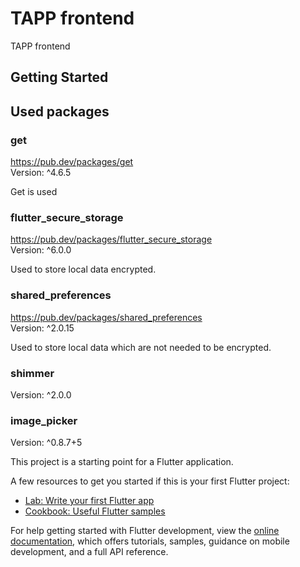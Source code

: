 # TAPP frontend

TAPP frontend

## Getting Started



## Used packages


### get
https://pub.dev/packages/get  
Version: ^4.6.5  

Get is used 

### flutter_secure_storage
https://pub.dev/packages/flutter_secure_storage  
Version: ^6.0.0  

Used to store local data encrypted.

### shared_preferences
https://pub.dev/packages/shared_preferences   
Version: ^2.0.15  

Used to store local data which are not needed to be encrypted.

### shimmer
Version: ^2.0.0

### image_picker
Version: ^0.8.7+5


This project is a starting point for a Flutter application.

A few resources to get you started if this is your first Flutter project:

- [Lab: Write your first Flutter app](https://docs.flutter.dev/get-started/codelab)
- [Cookbook: Useful Flutter samples](https://docs.flutter.dev/cookbook)

For help getting started with Flutter development, view the
[online documentation](https://docs.flutter.dev/), which offers tutorials,
samples, guidance on mobile development, and a full API reference.
